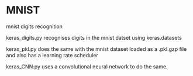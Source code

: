 # MNIST
mnist digits recognition

keras_digits.py recognises digits in the mnist datset using keras.datasets

keras_pkl.py does the same with the mnist dataset loaded as a .pkl.gzp file and also has a learning rate scheduler

keras_CNN.py uses a convolutional neural network to do the same. 
